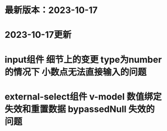 # 最新版本：2023-10-17

# 2023-10-17更新
# input组件 细节上的变更  type为number的情况下 小数点无法直接输入的问题
# external-select组件 v-model 数值绑定失效和重置数据 bypassedNull 失效的问题
